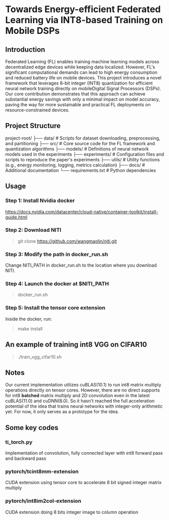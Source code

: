 # Towards Energy-efficient Federated Learning via INT8-based Training on Mobile DSPs

## Introduction
Federated Learning (FL) enables training machine learning models across decentralized edge devices while keeping data localized. 
However, FL's significant computational demands can lead to high energy consumption and reduced battery life on mobile devices. 
This project introduces a novel framework that leverages ​8-bit integer (INT8) quantization​ for efficient neural network training directly on mobile ​Digital Signal Processors (DSPs)​. 
Our core contribution demonstrates that this approach can achieve substantial energy savings with only a minimal impact on model accuracy, paving the way for more sustainable and practical FL deployments on resource-constrained devices.

## Project Structure
project-root/
├── data/           # Scripts for dataset downloading, preprocessing, and partitioning
├── src/            # Core source code for the FL framework and quantization algorithms
├── models/         # Definitions of neural network models used in the experiments
├── experiments/    # Configuration files and scripts to reproduce the paper's experiments
├── utils/          # Utility functions (e.g., energy monitoring, logging, metrics calculation)
├── docs/           # Additional documentation
└── requirements.txt # Python dependencies


## Usage
### Step 1: Install Nvidia docker
https://docs.nvidia.com/datacenter/cloud-native/container-toolkit/install-guide.html

### Step 2: Download NITI
> git clone https://github.com/wangmaolin/niti.git

### Step 3: Modify the path in docker_run.sh 
Change NITI_PATH in docker_run.sh to the location where you download NITI.

### Step 4: Launch the docker at $NITI_PATH
> docker_run.sh

### Step 5: Install the tensor core extension
Inside the docker, run:
> make install

## An example of training int8 VGG on CIFAR10 
> ./train_vgg_cifar10.sh


## Notes
Our current implementation utilizes cuBLAS(10.1) to run int8 matrix multiply operations directly on tensor cores.
However, there are no direct supports for int8 **batched** matrix multiply and 2D convolution even in the latest cuBLAS(11.0) and cuDNN(8.0).
So it hasn't reached the full acceleration potential of the idea that trains neural networks with integer-only arithmetic yet.
For now, it only serves as a prototype for the idea.

## Some key codes
### ti_torch.py 
Implementation of convolution, fully connected layer with int8 forward pass and backward pass 

### pytorch/tcint8mm-extension
CUDA extension using tensor core to accelerate 8 bit signed integer matrix multiply

### pytorch/int8im2col-extension
CUDA extension doing 8 bits integer image to column operation
